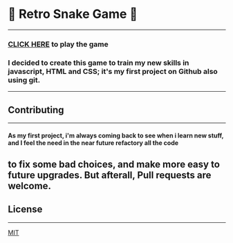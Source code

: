 # :snake: Retro Snake Game :snake: 
---
### [CLICK HERE](https://sh0uryu.github.io/snake/) to play the game
### I decided to create this game to train my new skills in javascript, HTML and CSS; it's my first project on Github also using git.
---
## Contributing
---
#### As my first project, i'm always coming back to see when i learn new stuff, and I feel the need in the near future refactory all the code
to fix some bad choices, and make more easy to future upgrades. But afterall, Pull requests are welcome.
---
## License 
---
[MIT](https://github.com/sh0uryu/snake/blob/master/LICENSE)

